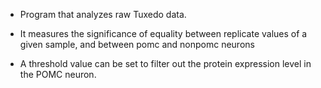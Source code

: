 - Program that analyzes raw Tuxedo data.
- It measures the significance of equality between replicate values of a given sample,
and between pomc and nonpomc neurons

- A threshold value can be set to filter out the protein expression level in the POMC neuron.
